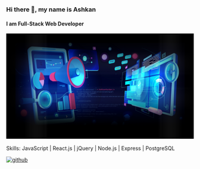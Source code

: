 ### Hi there 👋, my name is Ashkan
#### I am Full-Stack Web Developer
![I am Full-Stack Web Developer](https://github.com/ashkankardan/ashkankardan/blob/main/banner.png)


Skills: JavaScript | React.js | jQuery | Node.js | Express | PostgreSQL

[<img src='https://cdn.jsdelivr.net/npm/simple-icons@3.0.1/icons/github.svg' alt='github' height='40'>](https://github.com/ashkankardan)  

